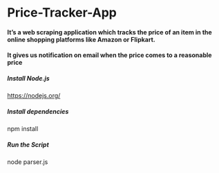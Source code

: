 # Price-Tracker-App

 #### It’s a web scraping application which tracks the price of an item in the online shopping platforms like Amazon or Flipkart. 
 #### It gives us notification on email when the price comes to a reasonable price


 ##### Install Node.js
 https://nodejs.org/

 ##### Install dependencies 
 npm install

 ##### Run the Script
node parser.js
